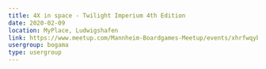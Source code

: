 ```yaml
---
title: 4X in space - Twilight Imperium 4th Edition
date: 2020-02-09
location: MyPlace, Ludwigshafen
link: https://www.meetup.com/Mannheim-Boardgames-Meetup/events/xhrfwqybcdbmb/
usergroup: bogama
type: usergroup
---
```

